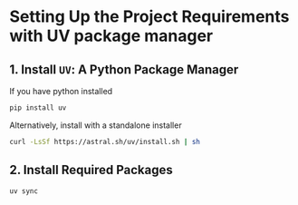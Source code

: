 # Setting Up the Project Requirements with UV package manager

## 1. Install `UV`: A Python Package Manager
If you have python installed

```bash
pip install uv
```
Alternatively, install with a standalone installer

```bash
curl -LsSf https://astral.sh/uv/install.sh | sh
```

## 2. Install Required Packages
```bash
uv sync
```

